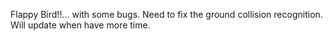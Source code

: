 Flappy Bird!!... with some bugs. Need to fix the ground collision recognition. Will update when have more time. 